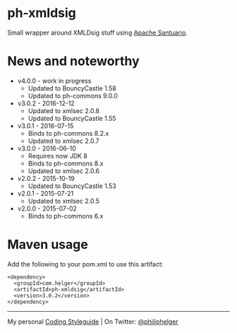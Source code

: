 # ph-xmldsig

Small wrapper around XMLDsig stuff using [Apache Santuario](http://santuario.apache.org/).

# News and noteworthy
  * v4.0.0 - work in progress
    * Updated to BouncyCastle 1.58
    * Updated to ph-commons 9.0.0
  * v3.0.2 - 2016-12-12
    * Updated to xmlsec 2.0.8
    * Updated to BouncyCastle 1.55
  * v3.0.1 - 2016-07-15
    * Binds to ph-commons 8.2.x
    * Updated to xmlsec 2.0.7
  * v3.0.0 - 2016-06-10
    * Requires now JDK 8
    * Binds to ph-commons 8.x
    * Updated to xmlsec 2.0.6
  * v2.0.2 - 2015-10-19   
    * Updated to BouncyCastle 1.53
  * v2.0.1 - 2015-07-21
    * Updated to xmlsec 2.0.5
  * v2.0.0 - 2015-07-02
    * Binds to ph-commons 6.x     

# Maven usage
Add the following to your pom.xml to use this artifact:
```
<dependency>
  <groupId>com.helger</groupId>
  <artifactId>ph-xmldsig</artifactId>
  <version>3.0.2</version>
</dependency>
```

---

My personal [Coding Styleguide](https://github.com/phax/meta/blob/master/CodeingStyleguide.md) |
On Twitter: <a href="https://twitter.com/philiphelger">@philiphelger</a>
